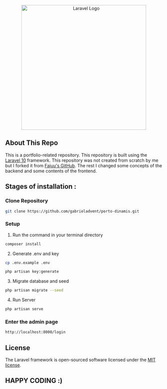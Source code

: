 <p align="center"><a href="https://laravel.com" target="_blank"><img src="https://raw.githubusercontent.com/laravel/art/master/logo-lockup/5%20SVG/2%20CMYK/1%20Full%20Color/laravel-logolockup-cmyk-red.svg" width="400" alt="Laravel Logo"></a></p>

## About This Repo

This is a portfolio-related repository. This repository is built using the [Laravel 10](https://laravel.com/docs/10.x/releases) framework. This repository was not created from scratch by me but I forked it from [Fajuu's GitHub](https://github.com/Fajuu/portofolio_Laravel10.git). The rest I changed some concepts of the backend and some contents of the frontend. 

## Stages of installation :
### Clone Repository
```bash
git clone https://github.com/gabrieladvent/porto-dinamis.git
```

### Setup
1. Run the command in your terminal directory
```bash
composer install
```

2. Generate .env and key
```bash
cp .env.example .env
```

```bash
php artisan key:generate
```

3. Migrate database and seed
```bash
php artisan migrate --seed
```


4. Run Server
```bash
php artisan serve
```

### Enter the admin page
```bash
http://localhost:8000/login
```

## License

The Laravel framework is open-sourced software licensed under the [MIT license](https://opensource.org/licenses/MIT).

## HAPPY CODING :) 